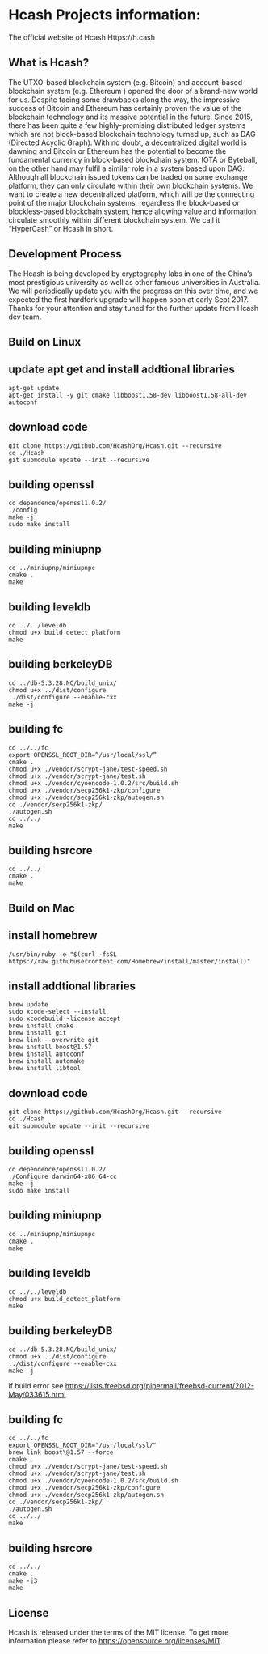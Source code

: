 Hcash Projects information:
=====================================

The official website of Hcash Https://h.cash

What is Hcash?
--------------

The UTXO-based blockchain system (e.g. Bitcoin) and account-based blockchain system (e.g. Ethereum ) opened the door of a brand-new world for us. Despite facing some drawbacks along the way, the impressive success of Bitcoin and Ethereum has certainly proven the value of the blockchain technology and its massive potential in the future. Since 2015, there has been quite a few highly-promising distributed ledger systems which are not block-based blockchain technology turned up, such as DAG (Directed Acyclic Graph). With no doubt, a decentralized digital world is dawning and Bitcoin or Ethereum has the potential to become the fundamental currency in block-based blockchain system. IOTA or Byteball, on the other hand may fulfil a similar role in a system based upon DAG. Although all blockchain issued tokens can be traded on some exchange platform, they can only circulate within their own blockchain systems. We want to create a new decentralized platform, which will be the connecting point of the major blockchain systems, regardless the block-based or blockless-based blockchain system, hence allowing value and information circulate smoothly within different blockchain system. We call it “HyperCash” or Hcash in short.

Development Process
-------------------

The Hcash is being developed by cryptography labs in one of the China’s most prestigious university as well as other famous universities in Australia. We will periodically update you with the progress on this over time, and we expected the first hardfork upgrade will happen soon at early Sept 2017. Thanks for your attention and stay tuned for the further update from Hcash dev team.

Build on Linux
-------------------

## update apt get and install addtional libraries

```
apt-get update
apt-get install -y git cmake libboost1.58-dev libboost1.58-all-dev autoconf
```

## download code

```
git clone https://github.com/HcashOrg/Hcash.git --recursive
cd ./Hcash
git submodule update --init --recursive
```

## building openssl

```
cd dependence/openssl1.0.2/
./config
make -j
sudo make install
```

## building miniupnp

```
cd ../miniupnp/miniupnpc
cmake .
make
```

## building leveldb

```
cd ../../leveldb
chmod u+x build_detect_platform
make
```

## building berkeleyDB

```
cd ../db-5.3.28.NC/build_unix/
chmod u+x ../dist/configure
../dist/configure --enable-cxx
make -j
```

## building fc

```
cd ../../fc
export OPENSSL_ROOT_DIR=”/usr/local/ssl/”
cmake .
chmod u+x ./vendor/scrypt-jane/test-speed.sh
chmod u+x ./vendor/scrypt-jane/test.sh
chmod u+x ./vendor/cyoencode-1.0.2/src/build.sh
chmod u+x ./vendor/secp256k1-zkp/configure
chmod u+x ./vendor/secp256k1-zkp/autogen.sh
cd ./vendor/secp256k1-zkp/
./autogen.sh
cd ../../
make
```

## building hsrcore

```
cd ../../
cmake .
make
```

Build on Mac
-------------------


## install homebrew

```
/usr/bin/ruby -e "$(curl -fsSL https://raw.githubusercontent.com/Homebrew/install/master/install)"
```

## install addtional libraries

```
brew update
sudo xcode-select --install
sudo xcodebuild -license accept
brew install cmake
brew install git
brew link --overwrite git
brew install boost@1.57
brew install autoconf
brew install automake
brew install libtool
```

## download code

```
git clone https://github.com/HcashOrg/Hcash.git --recursive
cd ./Hcash
git submodule update --init --recursive
```

## building openssl

```
cd dependence/openssl1.0.2/
./Configure darwin64-x86_64-cc
make -j
sudo make install
```

## building miniupnp

```
cd ../miniupnp/miniupnpc
cmake .
make
```

## building leveldb

```
cd ../../leveldb
chmod u+x build_detect_platform
make
```

## building berkeleyDB

```
cd ../db-5.3.28.NC/build_unix/
chmod u+x ../dist/configure
../dist/configure --enable-cxx
make -j
```
if build error see https://lists.freebsd.org/pipermail/freebsd-current/2012-May/033615.html

## building fc

```
cd ../../fc
export OPENSSL_ROOT_DIR="/usr/local/ssl/"
brew link boost\@1.57 --force
cmake .
chmod u+x ./vendor/scrypt-jane/test-speed.sh
chmod u+x ./vendor/scrypt-jane/test.sh
chmod u+x ./vendor/cyoencode-1.0.2/src/build.sh
chmod u+x ./vendor/secp256k1-zkp/configure
chmod u+x ./vendor/secp256k1-zkp/autogen.sh
cd ./vendor/secp256k1-zkp/
./autogen.sh
cd ../../
make
```

## building hsrcore
```
cd ../../
cmake .
make -j3
make
```

License
-------

Hcash is released under the terms of the MIT license. To get more information please refer to  https://opensource.org/licenses/MIT.
